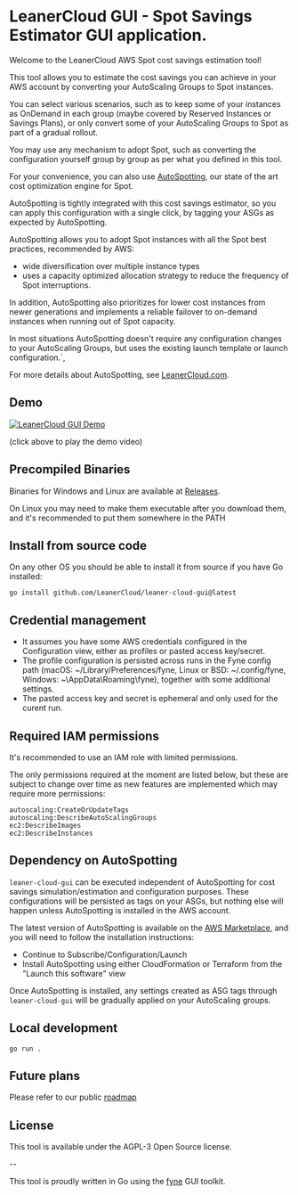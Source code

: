 # LeanerCloud GUI - Spot Savings Estimator GUI application.


Welcome to the LeanerCloud AWS Spot cost savings estimation tool!

This tool allows you to estimate the cost savings you can achieve in your AWS account by converting your AutoScaling Groups to Spot instances.

You can select various scenarios, such as to keep some of your instances as OnDemand in each group (maybe covered by Reserved Instances or Savings Plans),
or only convert some of your AutoScaling Groups to Spot as part of a gradual rollout.

You may use any mechanism to adopt Spot, such as converting the configuration yourself group by group as per what you defined in this tool.

For your convenience, you can also use [AutoSpotting](AutoSpotting.io), our state of the art cost optimization engine for Spot. 

AutoSpotting is tightly integrated with
this cost savings estimator, so you can apply this configuration with a single click, by tagging your ASGs as expected by AutoSpotting.

AutoSpotting allows you to adopt Spot instances with all the Spot best practices, recommended by AWS:
-  wide diversification over multiple instance types
-  uses a capacity optimized allocation strategy to reduce the frequency of Spot interruptions.


In addition, AutoSpotting also prioritizes for lower cost instances from newer generations and implements a reliable failover to on-demand instances when running out of Spot capacity.

In most situations AutoSpotting doesn't require any configuration changes to your AutoScaling Groups, but uses the existing launch template or launch configuration.`,


For more details about AutoSpotting, see [LeanerCloud.com](LeanerCloud.com).

## Demo

[![LeanerCloud GUI Demo](https://img.youtube.com/vi/2D6IMm6dFDo/0.jpg)](https://www.youtube.com/watch?v=2D6IMm6dFDo)

(click above to play the demo video)

## Precompiled Binaries

Binaries for Windows and Linux are available at [Releases](https://github.com/LeanerCloud/leaner-cloud-gui/releases).

On Linux you may need to make them executable after you download them, and it's recommended to put them somewhere in the PATH 

## Install from source code

On any other OS you should be able to install it from source if you have Go installed:

`go install github.com/LeanerCloud/leaner-cloud-gui@latest`

## Credential management

- It assumes you have some AWS credentials configured in the Configuration view, either as profiles or pasted access key/secret.
- The profile configuration is persisted across runs in the Fyne config path (macOS: ~/Library/Preferences/fyne, Linux or BSD: ~/.config/fyne, Windows: ~\AppData\Roaming\fyne), together with some additional settings. 
- The pasted access key and secret is ephemeral and only used for the curent run.

## Required IAM permissions

It's recommended to use an IAM role with limited permissions. 

The only permissions required at the moment are listed below, but these are subject to change over time as new features are implemented which may require more permissions:
```
autoscaling:CreateOrUpdateTags
autoscaling:DescribeAutoScalingGroups
ec2:DescribeImages
ec2:DescribeInstances
```

## Dependency on AutoSpotting

`leaner-cloud-gui` can be executed independent of AutoSpotting for cost savings simulation/estimation and configuration purposes.
These configurations will be persisted as tags on your ASGs, but nothing else will happen unless AutoSpotting is installed in the AWS account.

The latest version of AutoSpotting is available on the [AWS Marketplace](https://aws.amazon.com/marketplace/pp/prodview-6uj4pruhgmun6), and you will need to follow the installation instructions:
- Continue to Subscribe/Configuration/Launch
- Install AutoSpotting using either CloudFormation or Terraform from the "Launch this software" view

Once AutoSpotting is installed, any settings created as ASG tags through `leaner-cloud-gui` will be gradually applied on your AutoScaling groups.

## Local development

`go run .`


## Future plans

Please refer to our public [roadmap](https://github.com/orgs/LeanerCloud/projects/1)

## License

This tool is available under the AGPL-3 Open Source license.


-- 

This tool is proudly written in Go using the [fyne](fyne.io) GUI toolkit.
